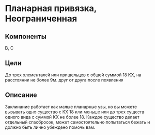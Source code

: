 # Планарная привязка, Неограниченная

## Компоненты
В, С

## Цели
До трех элементалей или пришельцев с обшей суммой 18 КХ, на расстоянии не более 9м. друг от друга после появления

## Описание
Заклинание работает как малые планарные узы, но вы можете вызывать одно существо с КХ 18 или меньше или до трех существ одного вида с суммой КХ не более 18. Каждое существо делает отдельный спасбросок, может самостоятельно попытаться бежать и должно быть лично убеждено помочь вам.